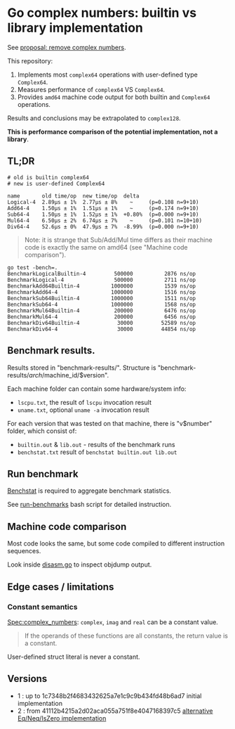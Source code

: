 # Go complex numbers: builtin vs library implementation

See [proposal: remove complex numbers](https://github.com/golang/go/issues/19921).

This repository:
1. Implements most `complex64` operations with user-defined type `Complex64`.
2. Measures performance of `complex64` VS `Complex64`.
3. Provides `amd64` machine code output for both builtin and `Complex64` operations.

Results and conclusions may be extrapolated to `complex128`.

**This is performance comparison of the potential implementation, not a library**.

## TL;DR

```
# old is builtin complex64
# new is user-defined Complex64

name       old time/op  new time/op  delta
Logical-4  2.89µs ± 1%  2.77µs ± 8%    ~     (p=0.108 n=9+10)
Add64-4    1.50µs ± 1%  1.51µs ± 1%    ~     (p=0.174 n=9+10)
Sub64-4    1.50µs ± 1%  1.52µs ± 1%  +0.80%  (p=0.000 n=9+10)
Mul64-4    6.50µs ± 2%  6.74µs ± 7%    ~     (p=0.101 n=10+10)
Div64-4    52.6µs ± 0%  47.9µs ± 7%  -8.99%  (p=0.000 n=9+10)
```

> Note: it is strange that Sub/Add/Mul time differs as their
> machine code is exactly the same on amd64 (see "Machine code comparison").

```
go test -bench=.
BenchmarkLogicalBuiltin-4   	  500000	      2876 ns/op
BenchmarkLogical-4          	  500000	      2711 ns/op
BenchmarkAdd64Builtin-4     	 1000000	      1539 ns/op
BenchmarkAdd64-4            	 1000000	      1516 ns/op
BenchmarkSub64Builtin-4     	 1000000	      1511 ns/op
BenchmarkSub64-4            	 1000000	      1568 ns/op
BenchmarkMul64Builtin-4     	  200000	      6476 ns/op
BenchmarkMul64-4            	  200000	      6456 ns/op
BenchmarkDiv64Builtin-4     	   30000	     52589 ns/op
BenchmarkDiv64-4            	   30000	     44854 ns/op
```

## Benchmark results.

Results stored in "benchmark-results/".
Structure is "benchmark-results/$arch/$machine_id/$version".

Each machine folder can contain some hardware/system info:

- `lscpu.txt`, the result of `lscpu` invocation result
- `uname.txt`, optional `uname -a` invocation result

For each version that was tested on that machine, there is "v$number"
folder, which consist of:

- `builtin.out` & `lib.out` - results of the benchmark runs
- `benchstat.txt` result of `benchstat builtin.out lib.out`

## Run benchmark

[Benchstat](https://godoc.org/golang.org/x/perf/cmd/benchstat) is required to
aggregate benchmark statistics.

See [run-benchmarks](script/run-benchmarks) bash script for detailed instruction.

## Machine code comparison

Most code looks the same, but some code compiled
to different instruction sequences.

Look inside [disasm.go](disasm.go) to inspect objdump output.

## Edge cases / limitations

### Constant semantics

[Spec:complex_numbers](https://golang.org/ref/spec#Complex_numbers): `complex`, `imag` and `real`
can be a constant value.

>  If the operands of these functions are all constants, the return value is a constant.

User-defined struct literal is never a constant.

## Versions

* 1 : up to 1c7348b2f4683432625a7e1c9c9b434fd48b6ad7
  initial implementation
* 2 : from 41112b4215a2d02aca055a751f8e4047168397c5
  [alternative Eq/Neq/IsZero implementation](https://github.com/Quasilyte/go-complex-nums-emulation/issues/2)